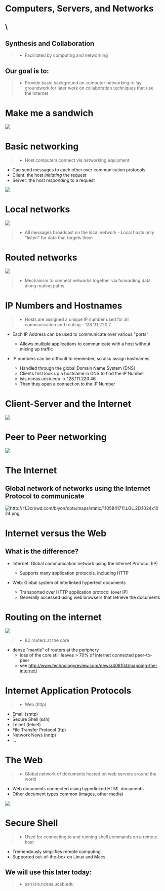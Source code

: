 # Computers, Servers, and Networks

## \ 

## Synthesis and Collaboration 

> * Facilitated by computing and networking

## Our goal is to:

> * Provide basic background on computer networking to lay groundwork for later work on collaboration techniques that use the Internet

# Make me a sandwich

![](images/xkcd-149-sandwich.png)

# Basic networking

> * Host computers connect via networking equipment
* Can send messages to each other over communication protocols
* Client: the host *initiating* the request
* Server: the host *responding* to a request

![](images/tcp_ports.jpg)


# Local networks

![](images/client-server-network.png)

> * All messages broadcast on the local network
    - Local hosts only "listen" for data that targets them

# Routed networks

![](images/routers_archs.gif)

> * Mechanism to connect networks together via forwarding data along routing paths


# IP Numbers and Hostnames

> * Hosts are assigned a unique IP number used for all communication and routing
    - 128.111.220.7
* Each IP Address can be used to communicate over various "ports"
    - Allows multiple applications to communicate with a host without mixing up traffic

* IP numbers can be difficult to remember, so also assign hostnames
    - Handled through the global Domain Name System (DNS)
    - Clients first look up a hostname in DNS to find the IP Number
    - isis.nceas.ucsb.edu -> 128.111.220.46
    - Then they open a connection to the IP Number


# Client-Server and the Internet

![](images/client-server.png)

# Peer to Peer networking

![](images/p2p-network.png)


# The Internet

## Global network of networks using the Internet Protocol to communicate

![](images/internet-1024x1024.png
     "http://r1.3crowd.com/blyon/opte/maps/static/1105841711.LGL.2D.1024x1024.png")


# Internet versus the Web

## What is the difference?

* Internet: Global communication network using the Internet Protocol (IP)
    - Supports many application protocols, including HTTP

* Web: Global system of interlinked hypertext documents
    - Transported over HTTP application protocol (over IP)
    - Generally accessed using web browsers that retrieve the documents

# Routing on the internet

![](images/internet-core.jpg)

> * 80 routers at the core
* dense "mantle" of routers at the periphery
    - loss of the core still leaves > 70% of internet connected peer-to-peer
    - see http://www.technologyreview.com/news/408104/mapping-the-internet/

# Internet Application Protocols

> * Web (http)
* Email (smtp)
* Secure Shell (ssh)
* Telnet (telnet)
* File Transfer Protocol (ftp)
* Network News (nntp)
* ...

# The Web

> * Global network of documents hosted on web servers around the world
* Web documents connected using hyperlinked HTML documents
* Other document types common (images, other media)

![](images/img_HTTP_request.png)

# Secure Shell

> * Used for connecting to and running shell commands on a remote host
* Tremendously simplifies remote computing
* Supported out-of-the-box on Linux and Macs

## We will use this later today:

> * ssh isis.nceas.ucsb.edu



